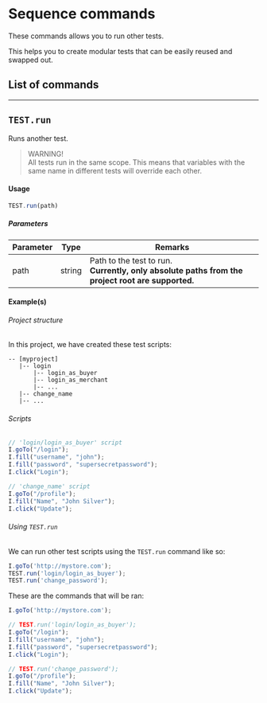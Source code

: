# Sequence commands

These commands allows you to run other tests.

This helps you to create modular tests that can be easily reused and swapped out.

## List of commands

---

## `TEST.run`

Runs another test.

> WARNING! <br> All tests run in the same scope. This means that variables with the same name in different tests will override each other.

#### Usage
````javascript
TEST.run(path)
````

##### Parameters

| Parameter | Type | Remarks|
|----------|------|--------|
| path | string | Path to the test to run. <br> **Currently, only absolute paths from the project root are supported.** |


#### Example(s)

###### Project structure
In this project, we have created these test scripts:
```
-- [myproject]
   |-- login
       |-- login_as_buyer
       |-- login_as_merchant
       |-- ...
   |-- change_name
   |-- ...
```
###### Scripts

```javascript
// 'login/login_as_buyer' script
I.goTo("/login");
I.fill("username", "john");
I.fill("password", "supersecretpassword");
I.click("Login");
```

```javascript
// 'change_name' script
I.goTo("/profile");
I.fill("Name", "John Silver");
I.click("Update");
```

###### Using `TEST.run`

We can run other test scripts using the `TEST.run` command like so:
```javascript
I.goTo('http://mystore.com');
TEST.run('login/login_as_buyer');
TEST.run('change_password');
```

These are the commands that will be ran:
```javascript
I.goTo('http://mystore.com');

// TEST.run('login/login_as_buyer');
I.goTo("/login");
I.fill("username", "john");
I.fill("password", "supersecretpassword");
I.click("Login");

// TEST.run('change_password');
I.goTo("/profile");
I.fill("Name", "John Silver");
I.click("Update");
```

